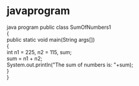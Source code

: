 # javaprogram
java program
public class SumOfNumbers1  
{  
public static void main(String args[])   
{  
int n1 = 225, n2 = 115, sum;  
sum = n1 + n2;  
System.out.println("The sum of numbers is: "+sum);  
}  
}  
